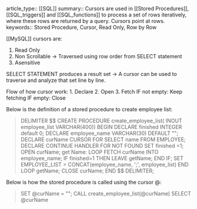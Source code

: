 article_type:: [[SQL]]
summary:: Cursors are used in [[Stored Procedures]], [[SQL_triggers]] and [[SQL_functions]] to process a set of rows iteratively, where these rows are returned by a query. Cursors point at rows.
keywords:: Stored Procedure, Cursor, Read Only, Row by Row

[[MySQL]] cursors are:
1. Read Only
2. Non Scrollable -> Traversed using row order from SELECT statement
3. Asensitive

SELECT STATEMENT produces a result set -> A cursor can be used to traverse and analyze that set line by line.

Flow of how cursor work:
	1. Declare
	2. Open
	3. Fetch
		IF not empty: Keep fetching
		IF empty: Close

Below is the definition of a stored procedure to create employee list:

>	DELIMITER \$$
	 CREATE PROCEDURE create_employee_list(
		INOUT employee_list VARCHAR(400))
	BEGIN
		DECLARE finished INTEGER default 0;
		DECLARE employee_name VARCHAR(30) DEFAULT "";
		DECLARE curName
			CURSOR FOR SELECT name FROM EMPLOYEE;
		DECLARE CONTINUE HANDLER
			FOR NOT FOUND SET finished =1;
		OPEN curName;
		get Name: LOOP
			FETCH curName INTO employee_name;
			IF finished=1 THEN LEAVE getName; END IF;
		SET EMPLOYEE_LIST = CONCAT(employee_name, ';', employee_list)
		END LOOP getName;
		CLOSE curName;
	END \$$
	DELIMITER;

Below is how the stored procedure is called using the cursor @:
>SET @curName = "";
>CALL create_employee_list(@curName)
>SELECT @curName


